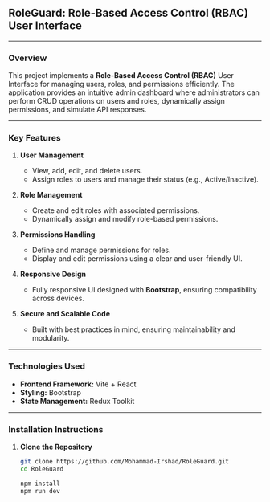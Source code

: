 ## RoleGuard: Role-Based Access Control (RBAC) User Interface

---

### **Overview**

This project implements a **Role-Based Access Control (RBAC)** User Interface for managing users, roles, and permissions efficiently. The application provides an intuitive admin dashboard where administrators can perform CRUD operations on users and roles, dynamically assign permissions, and simulate API responses.

---

### **Key Features**

1. **User Management**
   - View, add, edit, and delete users.
   - Assign roles to users and manage their status (e.g., Active/Inactive).

2. **Role Management**
   - Create and edit roles with associated permissions.
   - Dynamically assign and modify role-based permissions.

3. **Permissions Handling**
   - Define and manage permissions for roles.
   - Display and edit permissions using a clear and user-friendly UI.

4. **Responsive Design**
   - Fully responsive UI designed with **Bootstrap**, ensuring compatibility across devices.

5. **Secure and Scalable Code**
   - Built with best practices in mind, ensuring maintainability and modularity.

---

### **Technologies Used**

- **Frontend Framework:** Vite + React
- **Styling:** Bootstrap
- **State Management:** Redux Toolkit

---

### **Installation Instructions**

1. **Clone the Repository**
   ```bash
   git clone https://github.com/Mohammad-Irshad/RoleGuard.git
   cd RoleGuard

   npm install
   npm run dev


